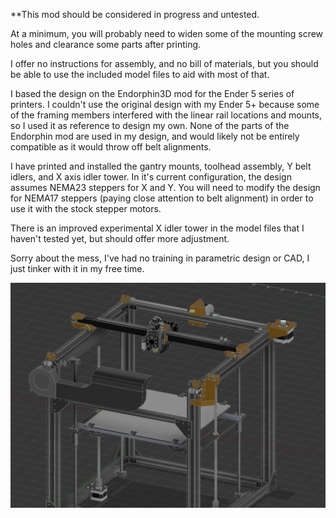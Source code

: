 <p>**This mod should be considered in progress and untested.</p>
<p>At a minimum, you will probably need to widen some of the mounting screw holes and clearance some parts after printing.</p>
<p>I offer no instructions for assembly, and no bill of materials, but you should be able to use the included model files to aid with most of that.</p>

<p>I based the design on the Endorphin3D mod for the Ender 5 series of printers.  I couldn't use the original design with my Ender 5+ because some of the framing members interfered with the linear rail locations and mounts, so I used it as reference to design my own.  None of the parts of the Endorphin mod are used in my design, and would likely not be entirely compatible as it would throw off belt alignments.</p>

<p>I have printed and installed the gantry mounts, toolhead assembly, Y belt idlers, and X axis idler tower.  In it's current configuration, the design assumes NEMA23 steppers for X and Y.  You will need to modify the design for NEMA17 steppers (paying close attention to belt alignment) in order to use it with the stock stepper motors.</p>

<p>There is an improved experimental X idler tower in the model files that I haven't tested yet, but should offer more adjustment.</p>

<p>Sorry about the mess, I've had no training in parametric design or CAD, I just tinker with it in my free time.</p>

![Image of design](https://github.com/sizzlewow/Ender5Plus_HybridCoreXY/blob/main/assets/images/image_1.jpg)